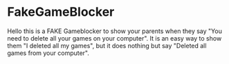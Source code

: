 # FakeGameBlocker
Hello this is a FAKE Gameblocker to show your parents when they say "You need to delete all your games on your computer".  It is an easy way to show them "I deleted all my games", but it does nothing but say "Deleted all games from your computer".

